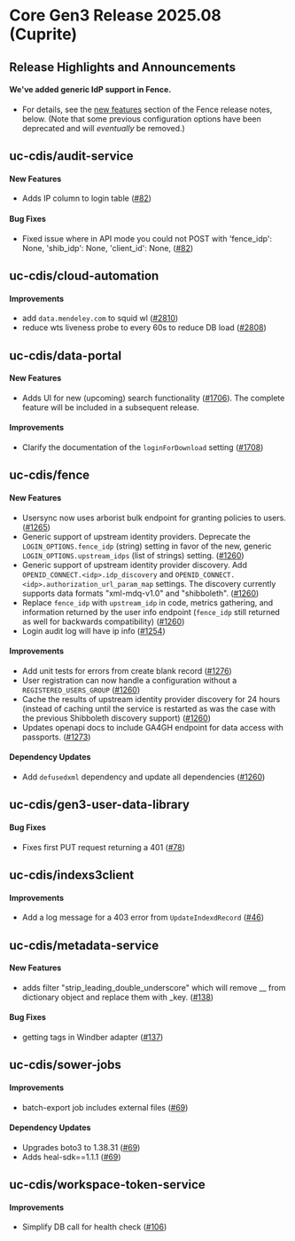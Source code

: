 # Core Gen3 Release 2025.08 (Cuprite)

## Release Highlights and Announcements

#### We've added generic IdP support in Fence. 
- For details, see the [new features](#new-features-2) section of the Fence release notes, below.
  (Note that some previous configuration options have been deprecated and will _eventually_ be removed.)

## uc-cdis/audit-service

#### New Features
  - Adds IP column to login table ([#82](https://github.com/uc-cdis/audit-service/pull/82)) 

#### Bug Fixes
  - Fixed issue where in API mode you could not POST with 'fence_idp': None, 
    'shib_idp': None, 'client_id': None, ([#82](https://github.com/uc-cdis/audit-service/pull/82)) 

## uc-cdis/cloud-automation

#### Improvements
  - add `data.mendeley.com` to squid wl ([#2810](https://github.com/uc-cdis/cloud-automation/pull/2810)) 
  - reduce wts liveness probe to every 60s to reduce DB load ([#2808](https://github.com/uc-cdis/cloud-automation/pull/2808)) 

## uc-cdis/data-portal

#### New Features
  - Adds UI for new (upcoming) search functionality ([#1706](https://github.com/uc-cdis/data-portal/pull/1706)). The complete
    feature will be included in a subsequent release.

#### Improvements
  - Clarify the documentation of the `loginForDownload` setting ([#1708](https://github.com/uc-cdis/data-portal/pull/1708)) 

## uc-cdis/fence

#### New Features
  - Usersync now uses arborist bulk endpoint for granting policies to users. 
    ([#1265](https://github.com/uc-cdis/fence/pull/1265))
  - Generic support of upstream identity providers. Deprecate the 
    `LOGIN_OPTIONS.fence_idp` (string) setting in favor of the new, generic 
    `LOGIN_OPTIONS.upstream_idps` (list of strings) setting. ([#1260](https://github.com/uc-cdis/fence/pull/1260)) 
  - Generic support of upstream identity provider discovery. Add 
    `OPENID_CONNECT.<idp>.idp_discovery` and 
    `OPENID_CONNECT.<idp>.authorization_url_param_map` settings. The discovery 
    currently supports data formats "xml-mdq-v1.0" and "shibboleth". ([#1260](https://github.com/uc-cdis/fence/pull/1260)) 
  - Replace `fence_idp` with `upstream_idp` in code, metrics gathering, and 
    information returned by the user info endpoint (`fence_idp` still returned 
    as well for backwards compatibility) ([#1260](https://github.com/uc-cdis/fence/pull/1260)) 
  - Login audit log will have ip info ([#1254](https://github.com/uc-cdis/fence/pull/1254)) 

#### Improvements
  - Add unit tests for errors from create blank record ([#1276](https://github.com/uc-cdis/fence/pull/1276)) 
  - User registration can now handle a configuration without a 
    `REGISTERED_USERS_GROUP` ([#1260](https://github.com/uc-cdis/fence/pull/1260)) 
  - Cache the results of upstream identity provider discovery for 24 hours 
    (instead of caching until the service is restarted as was the case with the 
    previous Shibboleth discovery support) ([#1260](https://github.com/uc-cdis/fence/pull/1260)) 
  - Updates openapi docs to include GA4GH endpoint for data access with 
    passports. ([#1273](https://github.com/uc-cdis/fence/pull/1273))

#### Dependency Updates
  - Add `defusedxml` dependency and update all dependencies ([#1260](https://github.com/uc-cdis/fence/pull/1260)) 

## uc-cdis/gen3-user-data-library

#### Bug Fixes
  - Fixes first PUT request returning a 401 ([#78](https://github.com/uc-cdis/gen3-user-data-library/pull/78)) 

## uc-cdis/indexs3client

#### Improvements
  - Add a log message for a 403 error from `UpdateIndexdRecord` ([#46](https://github.com/uc-cdis/indexs3client/pull/46)) 

## uc-cdis/metadata-service

#### New Features
  - adds filter "strip_leading_double_underscore" which will remove __ from 
    dictionary object and replace them with _key. ([#138](https://github.com/uc-cdis/metadata-service/pull/138)) 

#### Bug Fixes
  - getting tags in Windber adapter ([#137](https://github.com/uc-cdis/metadata-service/pull/137)) 

## uc-cdis/sower-jobs

#### Improvements
  - batch-export job includes external files ([#69](https://github.com/uc-cdis/sower-jobs/pull/69)) 

#### Dependency Updates
  - Upgrades boto3 to 1.38.31 ([#69](https://github.com/uc-cdis/sower-jobs/pull/69)) 
  - Adds heal-sdk==1.1.1 ([#69](https://github.com/uc-cdis/sower-jobs/pull/69))

## uc-cdis/workspace-token-service

#### Improvements
  - Simplify DB call for health check ([#106](https://github.com/uc-cdis/workspace-token-service/pull/106)) 

